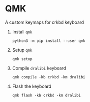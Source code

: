 # QMK
A custom keymaps for crkbd keyboard

1. Install `qmk`

     ```
     python3 -m pip install --user qmk
     ```

2. Setup `qmk`

    ```
    qmk setup
    ```

3. Compile `dralibi` keyboard

    ```
    qmk compile -kb crkbd -km dralibi
    ```

4. Flash the keyboard

    ```
    qmk flash -kb crkbd -km dralibi
    ```

